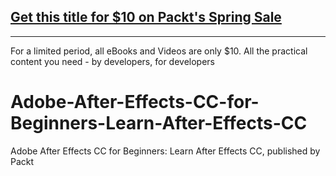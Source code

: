 ## [Get this title for $10 on Packt's Spring Sale](https://www.packt.com/V11650?utm_source=github&utm_medium=packt-github-repo&utm_campaign=spring_10_dollar_2022)
-----
For a limited period, all eBooks and Videos are only $10. All the practical content you need \- by developers, for developers

# Adobe-After-Effects-CC-for-Beginners-Learn-After-Effects-CC
Adobe After Effects CC for Beginners: Learn After Effects CC, published by Packt
